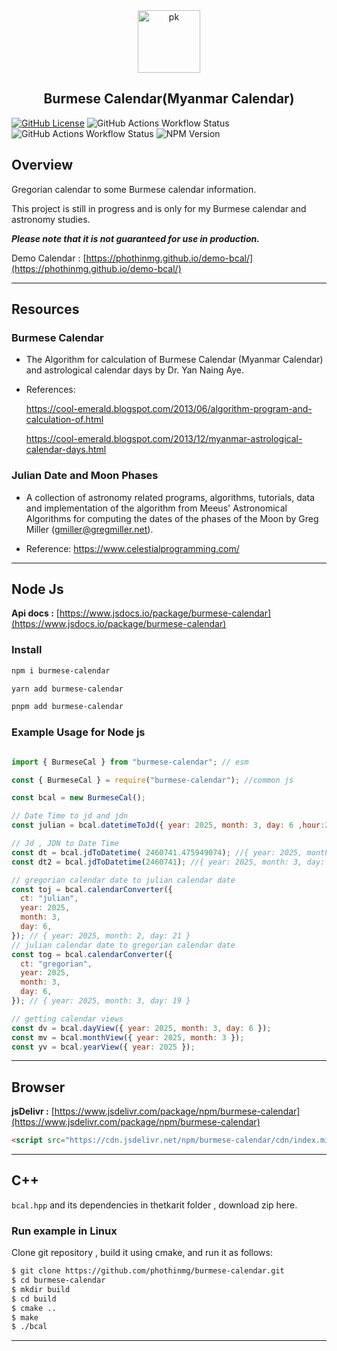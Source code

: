 <div align="center">
    <img src="https://upload.wikimedia.org/wikipedia/commons/a/a5/Peacock_symbol_Burma.svg" width="100" height="100" alt="pk">
    <h2>Burmese Calendar(Myanmar Calendar)</h2>
</div>

[![GitHub License](https://img.shields.io/github/license/phothinmg/burmese-calendar)](https://github.com/phothinmg/burmese-calendar/blob/main/LICENSE)
![GitHub Actions Workflow Status](https://img.shields.io/github/actions/workflow/status/phothinmg/burmese-calendar/.github%2Fworkflows%2Fnpm-publish.yaml?logo=npm&label=npm)
![GitHub Actions Workflow Status](https://img.shields.io/github/actions/workflow/status/phothinmg/burmese-calendar/.github%2Fworkflows%2Fcmake-multi-platform.yml?logo=github&label=Cmake%20Multi%20Platform)
![NPM Version](https://img.shields.io/npm/v/burmese-calendar)



## Overview

Gregorian calendar to some Burmese calendar information.

This project is still in progress and is only for my Burmese calendar and astronomy studies. 

***Please note that it is not guaranteed for use in production.***


Demo Calendar : [https://phothinmg.github.io/demo-bcal/](https://phothinmg.github.io/demo-bcal/)

---

## Resources

### Burmese Calendar

- The Algorithm for calculation of Burmese Calendar (Myanmar Calendar) and astrological calendar days by Dr. Yan Naing Aye.

- References: 

  https://cool-emerald.blogspot.com/2013/06/algorithm-program-and-calculation-of.html

  https://cool-emerald.blogspot.com/2013/12/myanmar-astrological-calendar-days.html

### Julian Date and Moon Phases

- A collection of astronomy related programs, algorithms, tutorials, data and implementation of the algorithm from Meeus' Astronomical Algorithms for computing the dates of the phases of the Moon by Greg Miller (gmiller@gregmiller.net).

- Reference: https://www.celestialprogramming.com/

---


## Node Js

**Api docs :**  [https://www.jsdocs.io/package/burmese-calendar](https://www.jsdocs.io/package/burmese-calendar)

### Install

```bash
npm i burmese-calendar
```

```bash
yarn add burmese-calendar
```

```bash
pnpm add burmese-calendar
```

### Example Usage for Node js

```js

import { BurmeseCal } from "burmese-calendar"; // esm

const { BurmeseCal } = require("burmese-calendar"); //common js

const bcal = new BurmeseCal();

// Date Time to jd and jdn
const julian = bcal.datetimeToJd({ year: 2025, month: 3, day: 6 ,hour:23,minutes:25,seconds:22}); // { jd: 2460741.475949074, jdn: 2460741 }

// Jd , JDN to Date Time
const dt = bcal.jdToDatetime( 2460741.475949074); //{ year: 2025, month: 3, day: 6, hour: 23, minutes: 25, seconds: 22 }
const dt2 = bcal.jdToDatetime(2460741); //{ year: 2025, month: 3, day: 6, hour: 12, minutes: 0, seconds: 0 }

// gregorian calendar date to julian calendar date
const toj = bcal.calendarConverter({
  ct: "julian",
  year: 2025,
  month: 3,
  day: 6,
}); // { year: 2025, month: 2, day: 21 }
// julian calendar date to gregorian calendar date
const tog = bcal.calendarConverter({
  ct: "gregorian",
  year: 2025,
  month: 3,
  day: 6,
}); // { year: 2025, month: 3, day: 19 }

// getting calendar views
const dv = bcal.dayView({ year: 2025, month: 3, day: 6 });
const mv = bcal.monthView({ year: 2025, month: 3 });
const yv = bcal.yearView({ year: 2025 });

```

---

## Browser

**jsDelivr :** [https://www.jsdelivr.com/package/npm/burmese-calendar](https://www.jsdelivr.com/package/npm/burmese-calendar)

```html
<script src="https://cdn.jsdelivr.net/npm/burmese-calendar/cdn/index.min.js"></script>
```

---

## C++

`bcal.hpp` and its dependencies in thetkarit folder , download zip here.


### Run example in Linux 

Clone git repository , build it using cmake, and run it as follows:

```bash
$ git clone https://github.com/phothinmg/burmese-calendar.git
$ cd burmese-calendar
$ mkdir build
$ cd build
$ cmake ..
$ make
$ ./bcal
```

---









    
